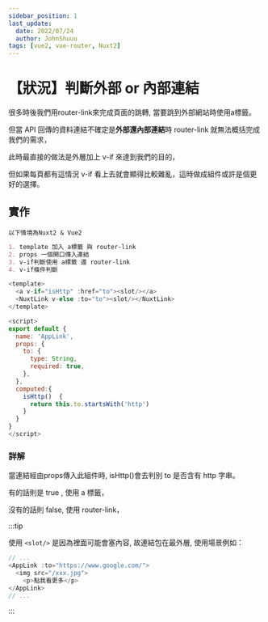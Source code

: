 ```yaml
---
sidebar_position: 1
last_update:
  date: 2022/07/24
  author: JohnShuuu
tags: [vue2, vue-router, Nuxt2]
---
```



# 【狀況】判斷外部 or 內部連結

很多時後我們用router-link來完成頁面的跳轉, 當要跳到外部網站時使用a標籤。

但當 API 回傳的資料連結不確定是**外部還內部連結**時 router-link 就無法概括完成我們的需求，

此時最直接的做法是外層加上 v-if 來達到我們的目的，

但如果每頁都有這情況 v-if 看上去就會顯得比較雜亂，這時做成組件或許是個更好的選擇。

## 實作
`以下情境為Nuxt2 & Vue2`
```md title="拆解過程"
1. template 加入 a標籤 與 router-link
2. props 一個開口傳入連結
3. v-if判斷使用 a標籤 還 router-link
4. v-if條件判斷
```

```js title="AppLink.vue"
<template>
  <a v-if="isHttp" :href="to"><slot/></a>
  <NuxtLink v-else :to="to"><slot/></NuxtLink>
</template>

<script>
export default {
  name: 'AppLink',
  props: {
    to: {
      type: String,
      required: true,
    },
  },
  computed:{
    isHttp()  {
      return this.to.startsWith('http')
    }
  }
}
</script>
```
### 詳解
當連結經由props傳入此組件時, isHttp()會去判別 to 是否含有 http 字串。 

有的話則是 true , 使用 a 標籤，

沒有的話則 false, 使用 router-link，

:::tip

使用 `<slot/>` 是因為裡面可能會塞內容, 故連結包在最外層, 使用場景例如：

```js title="xxx.vue"
// ...
<AppLink :to="https://www.google.com/">
  <img src="/xxx.jpg">
	<p>點我看更多</p>
</AppLink>
// ...
```
:::
